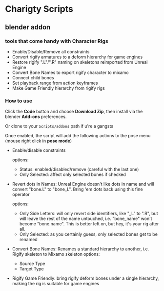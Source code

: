 
# Charigty Scripts
## blender addon
### tools that come handy with Character Rigs

* Enable/Disable/Remove all constraints
* Convert rigify armatures to a deform hierarchy for game engines
* Restore rigify ".L"/".R" naming on skeletons reimported from Unreal Engine
* Convert Bone Names to export rigify character to mixamo
* Connect child bones
* Set playback range from action keyframes
* Make Game Friendly hierarchy from rigify rigs


### How to use

Click the **Code** button and choose **Download Zip**, then install via the blender **Add-ons** preferences.

Or clone to your `Scripts/addons` path if u're a gangsta

Once enabled, the script will add the following actions to the pose menu (mouse right click in **pose mode**)


* Enable/disable constraints
    
    options:
    * Status: enabled/disabled/remove (careful with the last one)
    * Only Selected: affect only selected bones if checked

* Revert dots in Names: Unreal Engine doesn't like dots in name and will convert "bone.L" to "bone_L".
                        Bring 'em dots back using this fine operator

    options:
    * Only Side Letters: will only revert side identifiers, like "_L" to ".R", but will leave
                         the rest of the name untouched, i.e. "bone_name" won't become "bone.name".
                         This is better left on, but hey, it's your rig after all.
    * Only Selected: as you certainly guess, only selected bones get to be renamed
    
* Convert Bone Names: Renames a standard hierarchy to another, i.e. Rigify skeleton to Mixamo skeleton
    options:
    * Source Type
    * Target Type
 
 * Rigify Game Friendly: bring rigify deform bones under a single hierarchy,
  making the rig is suitable for game engines
